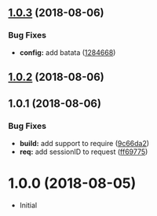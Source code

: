 <a name="1.0.3"></a>
## [1.0.3](https://github.com/dreisel/express-session-id/compare/v1.0.2...v1.0.3) (2018-08-06)


### Bug Fixes

* **config:** add batata ([1284668](https://github.com/dreisel/express-session-id/commit/1284668))



<a name="1.0.2"></a>
## [1.0.2](https://github.com/dreisel/express-session-id/compare/v1.0.1...v1.0.2) (2018-08-06)



<a name="1.0.1"></a>
## 1.0.1 (2018-08-06)


### Bug Fixes

* **build:** add support to require ([9c66da2](https://github.com/dreisel/express-session-id/commit/9c66da2))
* **req:** add sessionID to request ([ff69775](https://github.com/dreisel/express-session-id/commit/ff69775))



<a name="1.0.0"></a>
# 1.0.0 (2018-08-05)
* Initial








